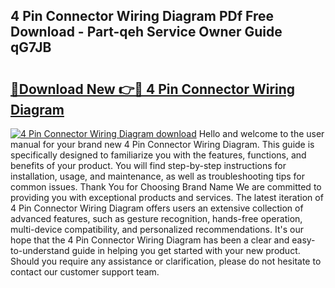 ## 4 Pin Connector Wiring Diagram PDf Free Download - Part-qeh Service Owner Guide qG7JB

# <h2><a href="http://dfhh4f.blite.top/?on=4+Pin+Connector+Wiring+Diagram">🔗Download New 👉🔴 4 Pin Connector Wiring Diagram</a></h2>

[![4 Pin Connector Wiring Diagram download](https://i.imgur.com/lujVjoI.png)](http://dfhh4f.blite.top/?on=4+Pin+Connector+Wiring+Diagram)
Hello and welcome to the user manual for your brand new 4 Pin Connector Wiring Diagram. This guide is specifically designed to familiarize you with the features, functions, and benefits of your product. You will find step-by-step instructions for installation, usage, and maintenance, as well as troubleshooting tips for common issues. Thank You for Choosing Brand Name We are committed to providing you with exceptional products and services. The latest iteration of 4 Pin Connector Wiring Diagram offers users an extensive collection of advanced features, such as gesture recognition, hands-free operation, multi-device compatibility, and personalized recommendations. It's our hope that the 4 Pin Connector Wiring Diagram has been a clear and easy-to-understand guide in helping you get started with your new product. Should you require any assistance or clarification, please do not hesitate to contact our customer support team.
